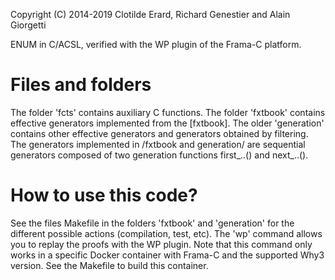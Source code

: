 Copyright (C) 2014-2019 Clotilde Erard, Richard Genestier and Alain Giorgetti

ENUM in C/ACSL, verified with the WP plugin of the Frama-C platform.

Files and folders
=================

The folder 'fcts' contains auxiliary C functions. The folder 'fxtbook' 
contains effective generators implemented from the [fxtbook]. The  older 
'generation' contains other effective generators and generators obtained by 
filtering. The generators implemented in /fxtbook and generation/ are 
sequential generators composed of two generation functions first_..() and 
next_..().

How to use this code?
=====================

See the files Makefile in the folders 'fxtbook' and 'generation' for the different 
possible actions (compilation, test, etc). 
The 'wp' command allows you to replay the proofs with the WP plugin. 
Note that this command only works in a specific Docker container with Frama-C 
and the supported Why3 version. See the Makefile to build this container.